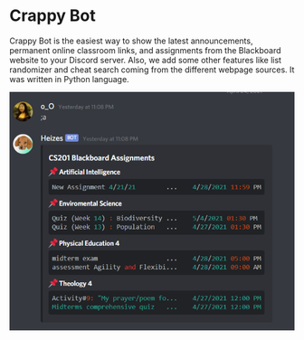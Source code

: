 # Crappy Bot

Crappy Bot is the easiest way to show the latest announcements, permanent online classroom links, and assignments from the Blackboard website to your Discord server. Also, we add some other features like list randomizer and cheat search coming from the different webpage sources. It was written in Python language.

![assignment](images/assignment.PNG) 